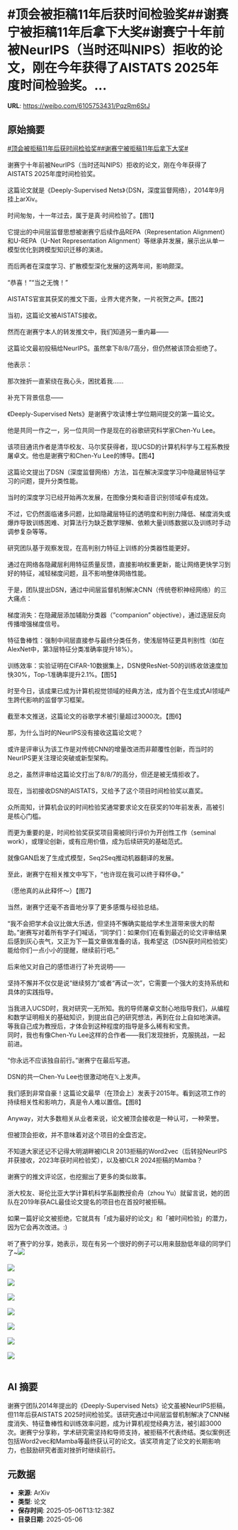 # #顶会被拒稿11年后获时间检验奖##谢赛宁被拒稿11年后拿下大奖#谢赛宁十年前被NeurIPS（当时还叫NIPS）拒收的论文，刚在今年获得了AISTATS 2025年度时间检验奖。...

**URL**: https://weibo.com/6105753431/PqzRm6StJ

## 原始摘要

<a href="https://m.weibo.cn/search?containerid=231522type%3D1%26t%3D10%26q%3D%23%E9%A1%B6%E4%BC%9A%E8%A2%AB%E6%8B%92%E7%A8%BF11%E5%B9%B4%E5%90%8E%E8%8E%B7%E6%97%B6%E9%97%B4%E6%A3%80%E9%AA%8C%E5%A5%96%23&amp;extparam=%23%E9%A1%B6%E4%BC%9A%E8%A2%AB%E6%8B%92%E7%A8%BF11%E5%B9%B4%E5%90%8E%E8%8E%B7%E6%97%B6%E9%97%B4%E6%A3%80%E9%AA%8C%E5%A5%96%23" data-hide=""><span class="surl-text">#顶会被拒稿11年后获时间检验奖#</span></a><a href="https://m.weibo.cn/search?containerid=231522type%3D1%26t%3D10%26q%3D%23%E8%B0%A2%E8%B5%9B%E5%AE%81%E8%A2%AB%E6%8B%92%E7%A8%BF11%E5%B9%B4%E5%90%8E%E6%8B%BF%E4%B8%8B%E5%A4%A7%E5%A5%96%23&amp;extparam=%23%E8%B0%A2%E8%B5%9B%E5%AE%81%E8%A2%AB%E6%8B%92%E7%A8%BF11%E5%B9%B4%E5%90%8E%E6%8B%BF%E4%B8%8B%E5%A4%A7%E5%A5%96%23" data-hide=""><span class="surl-text">#谢赛宁被拒稿11年后拿下大奖#</span></a><br><br>谢赛宁十年前被NeurIPS（当时还叫NIPS）拒收的论文，刚在今年获得了AISTATS 2025年度时间检验奖。<br><br>这篇论文就是《Deeply-Supervised Nets》（DSN，深度监督网络），2014年9月挂上arXiv。<br><br>时间匆匆，十一年过去，属于是真·时间检验了。【图1】  <br><br>它提出的中间层监督思想被谢赛宁后续作品REPA（Representation Alignment）和U-REPA（U-Net Representation Alignment）等继承并发展，展示出从单一模型优化到跨模型知识迁移的演进。<br><br>而后两者在深度学习、扩散模型深化发展的这两年间，影响颇深。<br><br>“恭喜！”“当之无愧！”<br><br>AISTATS官宣其获奖的推文下面，业界大佬齐聚，一片祝贺之声。【图2】<br><br>当初，这篇论文被AISTATS接收。<br><br>然而在谢赛宁本人的转发推文中，我们知道另一重内幕——<br><br>这篇论文最初投稿给NeurIPS。虽然拿下8/8/7高分，但仍然被该顶会拒绝了。<br><br>他表示：<br><br>那次挫折一直萦绕在我心头，困扰着我……<br><br>补充下背景信息——<br><br>《Deeply-Supervised Nets》是谢赛宁攻读博士学位期间提交的第一篇论文。<br><br>他是共同一作之一，另一位共同一作是现在的谷歌研究科学家Chen-Yu Lee。<br><br>该项目通讯作者是清华校友、马尔奖获得者，现UCSD的计算机科学与工程系教授屠卓文。他也是谢赛宁和Chen-Yu Lee的博导。【图4】  <br><br>这篇论文提出了DSN（深度监督网络）方法，旨在解决深度学习中隐藏层特征学习的问题，提升分类性能。<br><br>当时的深度学习已经开始再次发展，在图像分类和语音识别领域卓有成效。<br><br>不过，它仍然面临诸多问题，比如隐藏层特征的透明度和判别力降低、梯度消失或爆炸导致训练困难、对算法行为缺乏数学理解、依赖大量训练数据以及训练时手动调参复杂等等。<br><br>研究团队基于观察发现，在高判别力特征上训练的分类器性能更好。<br><br>通过在网络各隐藏层利用特征质量反馈，直接影响权重更新，能让网络更快学习到好的特征，减轻梯度问题，且不影响整体网络性能。<br><br>于是，团队提出DSN，通过中间层监督机制解决CNN（传统卷积神经网络）的三大痛点：<br><br>梯度消失：在隐藏层添加辅助分类器（”companion” objective），通过逐层反向传播增强梯度信号。  <br><br>特征鲁棒性：强制中间层直接参与最终分类任务，使浅层特征更具判别性（如在AlexNet中，第3层特征分类准确率提升18%）。  <br><br>训练效率：实验证明在CIFAR-10数据集上，DSN使ResNet-50的训练收敛速度加快30%，Top-1准确率提升2.1%。【图5】  <br><br>时至今日，该成果已成为计算机视觉领域的经典方法，成为首个在生成式AI领域产生跨代影响的监督学习框架。<br><br>截至本文推送，这篇论文的谷歌学术被引量超过3000次。【图6】  <br><br>那，为什么当时的NeurIPS没有接收这篇论文呢？<br><br>或许是评审认为该工作是对传统CNN的增量改进而非颠覆性创新，而当时的NeurIPS更关注理论突破或新型架构。<br><br>总之，虽然评审给这篇论文打出了8/8/7的高分，但还是被无情拒收了。<br><br>现在，当初接收DSN的AISTATS，又给予了这个项目时间检验奖以嘉奖。<br><br>众所周知，计算机会议的时间检验奖通常要求论文在获奖的10年前发表，高被引是核心门槛。<br><br>而更为重要的是，时间检验奖获奖项目需被同行评价为开创性工作（seminal work），或理论创新，或有应用价值，成为后续研究的基础范式。<br><br>就像GAN启发了生成式模型，Seq2Seq推动机器翻译的发展。<br><br>至此，谢赛宁在相关推文中写下，“也许现在我可以终于释怀😅。”<br><br>（愿他真的从此释怀～）【图7】  <br><br>当然，谢赛宁还毫不吝啬地分享了更多感慨与经验总结。<br><br>“我不会把学术会议比做大乐透，但坚持不懈确实能给学术生涯带来很大的帮助。”谢赛写对着所有学子们喊话，“同学们：如果你们在看到最近的论文评审结果后感到灰心丧气，又正为下一篇文章做准备的话，我希望这（DSN获时间检验奖）能给你们一点小小的提醒，继续前行吧。”<br><br>后来他又对自己的感悟进行了补充说明——<br><br>坚持不懈并不仅仅是说“继续努力”或者“再试一次”，它需要一个强大的支持系统和具体的实践指导。<br><br>当我进入UCSD时，我对研究一无所知。我的导师屠卓文耐心地指导我们，从编程和数学证明相关的基础知识，到提出自己的研究想法，再到在台上自如地演讲。  <br>等我自己成为教授后，才体会到这种程度的指导是多么稀有和宝贵。  <br>同时，我也有像Chen-Yu Lee这样的合作者——我们发现挫折，克服挑战，一起前进。<br><br>“你永远不应该独自前行。”谢赛宁在最后写道。<br><br>DSN的共一Chen-Yu Lee也很激动地在𝕏上发声。<br><br>我们感到非常自豪！这篇论文最早（在顶会上）发表于2015年。看到这项工作的持续相关性和影响力，真是令人难以置信。【图8】  <br><br>Anyway，对大多数相关从业者来说，论文被顶会接收是一种认可，一种荣誉。<br><br>但被顶会拒收，并不意味着对这个项目的全盘否定。<br><br>不知道大家还记不记得大明湖畔被ICLR 2013拒稿的Word2vec（后转投NeurIPS并获接收，2023年获时间检验奖），以及被ICLR 2024拒稿的Mamba？<br><br>谢赛宁的推文评论区，也挖掘出了更多的类似故事。<br><br>浙大校友、哥伦比亚大学计算机科学系副教授俞舟（zhou Yu）就留言说，她的团队在2019年获ACL最佳论文提名的项目也在首投时被拒稿。<br><br>如果一篇好论文被拒绝，它就具有「成为最好的论文」和「被时间检验」的潜力，因为它会再次改进。:)<br><br>听了赛宁的分享，她表示，现在有另一个很好的例子可以用来鼓励低年级的同学们了~<img style="" src="https://tvax2.sinaimg.cn/large/006Fd7o3gy1i15tqbu4xhj30v30k0kb7.jpg" referrerpolicy="no-referrer"><br><br><img style="" src="https://tvax1.sinaimg.cn/large/006Fd7o3gy1i15tqakdwjj30zk05u3zz.jpg" referrerpolicy="no-referrer"><br><br><img style="" src="https://tvax1.sinaimg.cn/large/006Fd7o3gy1i15tqbw6gvj30o80k0jwz.jpg" referrerpolicy="no-referrer"><br><br><img style="" src="https://tvax2.sinaimg.cn/large/006Fd7o3gy1i15tqd5l6wj30zk0exjzm.jpg" referrerpolicy="no-referrer"><br><br><img style="" src="https://tvax4.sinaimg.cn/large/006Fd7o3gy1i15tqc7snej30xw0k0wig.jpg" referrerpolicy="no-referrer"><br><br><img style="" src="https://tvax2.sinaimg.cn/large/006Fd7o3gy1i15tq99wm6j30zk0303zc.jpg" referrerpolicy="no-referrer"><br><br><img style="" src="https://tvax4.sinaimg.cn/large/006Fd7o3gy1i15tqc1upjj30zk0ftn7f.jpg" referrerpolicy="no-referrer"><br><br><img style="" src="https://tvax3.sinaimg.cn/large/006Fd7o3gy1i15tqbmp2qj30qo0k0dth.jpg" referrerpolicy="no-referrer"><br><br>

## AI 摘要

谢赛宁团队2014年提出的《Deeply-Supervised Nets》论文虽被NeurIPS拒稿，但11年后获AISTATS 2025时间检验奖。该研究通过中间层监督机制解决了CNN梯度消失、特征鲁棒性和训练效率问题，成为计算机视觉经典方法，被引超3000次。谢赛宁分享称，学术研究需坚持和导师支持，被拒稿不代表终结。类似案例还包括Word2vec和Mamba等最终获认可的论文。该奖项肯定了论文的长期影响力，也鼓励研究者面对挫折时继续前行。

## 元数据

- **来源**: ArXiv
- **类型**: 论文
- **保存时间**: 2025-05-06T13:12:38Z
- **目录日期**: 2025-05-06
